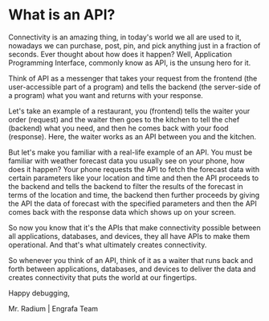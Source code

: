 # What is an API?
Connectivity is an amazing thing, in today's world we all are used to it, nowadays we can purchase, post, pin, and pick anything just in a fraction of seconds. Ever thought about how does it happen? Well, Application Programming Interface, commonly know as API, is the unsung hero for it.

Think of API as a messenger that takes your request from the frontend (the user-accessible part of a program) and tells the backend (the server-side of a program) what you want and returns with your response.

Let's take an example of a restaurant, you (frontend) tells the waiter your order (request) and the waiter then goes to the kitchen to tell the chef (backend) what you need, and then he comes back with your food (response). Here, the waiter works as an API between you and the kitchen.

But let's make you familiar with a real-life example of an API. You must be familiar with weather forecast data you usually see on your phone, how does it happen? Your phone requests the API to fetch the forecast data with certain parameters like your location and time and then the API proceeds to the backend and tells the backend to filter the results of the forecast in terms of the location and time, the backend then further proceeds by giving the API the data of forecast with the specified parameters and then the API comes back with the response data which shows up on your screen.

So now you know that it's the APIs that make connectivity possible between all applications, databases, and devices, they all have APIs to make them operational. And that's what ultimately creates connectivity.

So whenever you think of an API, think of it as a waiter that runs back and forth between applications, databases, and devices to deliver the data and creates connectivity that puts the world at our fingertips.

Happy debugging,

Mr. Radium | Engrafa Team
